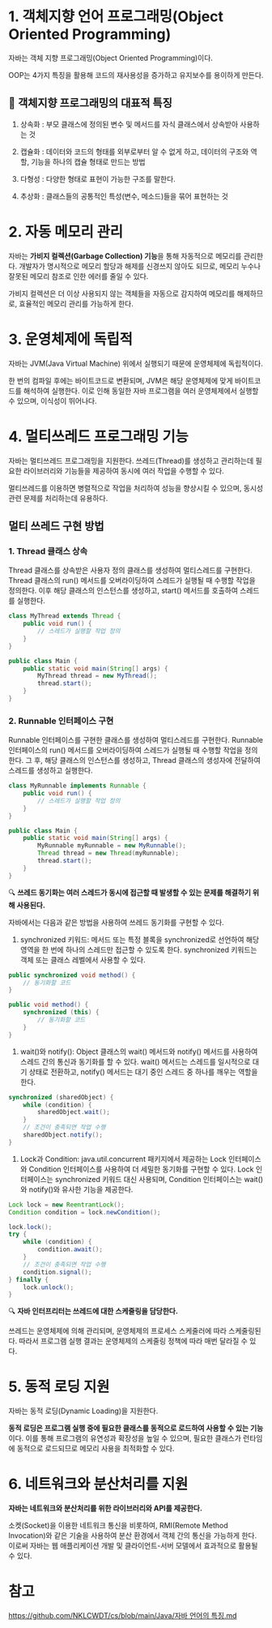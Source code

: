 # 1. 객체지향 언어 프로그래밍(Object Oriented Programming)

자바는 객체 지향 프로그래밍(Object Oriented Programming)이다.

OOP는 4가지 특징을 활용해 코드의 재사용성을 증가하고 유지보수를 용이하게 만든다.

## 🌝 객체지향 프로그래밍의 대표적 특징

1) 상속화 : 부모 클래스에 정의된 변수 및 메서드를 자식 클래스에서 상속받아 사용하는 것

2) 캡슐화 : 데이터와 코드의 형태를 외부로부터 알 수 없게 하고, 데이터의 구조와 역할, 기능을 하나의 캡슐 형태로 만드는 방법

3) 다형성 : 다양한 형태로 표현이 가능한 구조를 말한다.

4) 추상화 : 클래스들의 공통적인 특성(변수, 메소드)들을 묶어 표현하는 것

# 2. 자동 메모리 관리

자바는 **가비지 컬렉션(Garbage Collection) 기능**을 통해 자동적으로 메모리를 관리한다. 개발자가 명시적으로 메모리 할당과 해제를 신경쓰지 않아도 되므로, 메모리 누수나 잘못된 메모리 참조로 인한 에러를 줄일 수 있다. 

가비지 컬렉션은 더 이상 사용되지 않는 객체들을 자동으로 감지하여 메모리를 해제하므로, 효율적인 메모리 관리를 가능하게 한다.

# 3. 운영체제에 독립적

자바는 JVM(Java Virtual Machine) 위에서 실행되기 때문에 운영체제에 독립적이다. 

한 번의 컴파일 후에는 바이트코드로 변환되며, JVM은 해당 운영체제에 맞게 바이트코드를 해석하여 실행한다. 이로 인해 동일한 자바 프로그램을 여러 운영체제에서 실행할 수 있으며, 이식성이 뛰어나다.

# 4. 멀티쓰레드 프로그래밍 기능

자바는 멀티쓰레드 프로그래밍을 지원한다. 쓰레드(Thread)를 생성하고 관리하는데 필요한 라이브러리와 기능들을 제공하여 동시에 여러 작업을 수행할 수 있다. 

멀티쓰레드를 이용하면 병렬적으로 작업을 처리하여 성능을 향상시킬 수 있으며, 동시성 관련 문제를 처리하는데 유용하다.

## 멀티 쓰레드 구현 방법

### 1. Thread 클래스 상속

Thread 클래스를 상속받은 사용자 정의 클래스를 생성하여 멀티스레드를 구현한다. Thread 클래스의 run() 메서드를 오버라이딩하여 스레드가 실행될 때 수행할 작업을 정의한다. 이후 해당 클래스의 인스턴스를 생성하고, start() 메서드를 호출하여 스레드를 실행한다.

```java
class MyThread extends Thread {
    public void run() {
        // 스레드가 실행할 작업 정의
    }
}

public class Main {
    public static void main(String[] args) {
        MyThread thread = new MyThread();
        thread.start();
    }
}
```

### 2. Runnable 인터페이스 구현

Runnable 인터페이스를 구현한 클래스를 생성하여 멀티스레드를 구현한다. Runnable 인터페이스의 run() 메서드를 오버라이딩하여 스레드가 실행될 때 수행할 작업을 정의한다. 그 후, 해당 클래스의 인스턴스를 생성하고, Thread 클래스의 생성자에 전달하여 스레드를 생성하고 실행한다.

```java
class MyRunnable implements Runnable {
    public void run() {
        // 스레드가 실행할 작업 정의
    }
}

public class Main {
    public static void main(String[] args) {
        MyRunnable myRunnable = new MyRunnable();
        Thread thread = new Thread(myRunnable);
        thread.start();
    }
}
```

🔍 **쓰레드 동기화는 여러 스레드가 동시에 접근할 때 발생할 수 있는 문제를 해결하기 위해 사용된다.** 

자바에서는 다음과 같은 방법을 사용하여 쓰레드 동기화를 구현할 수 있다.

1. synchronized 키워드: 메서드 또는 특정 블록을 synchronized로 선언하여 해당 영역을 한 번에 하나의 스레드만 접근할 수 있도록 한다. synchronized 키워드는 객체 또는 클래스 레벨에서 사용할 수 있다.

```java
public synchronized void method() {
    // 동기화할 코드
}

public void method() {
    synchronized (this) {
        // 동기화할 코드
    }
}
```

1. wait()와 notify(): Object 클래스의 wait() 메서드와 notify() 메서드를 사용하여 스레드 간의 통신과 동기화를 할 수 있다. wait() 메서드는 스레드를 일시적으로 대기 상태로 전환하고, notify() 메서드는 대기 중인 스레드 중 하나를 깨우는 역할을 한다.

```java
synchronized (sharedObject) {
    while (condition) {
        sharedObject.wait();
    }
    // 조건이 충족되면 작업 수행
    sharedObject.notify();
}
```

1. Lock과 Condition: java.util.concurrent 패키지에서 제공하는 Lock 인터페이스와 Condition 인터페이스를 사용하여 더 세밀한 동기화를 구현할 수 있다. Lock 인터페이스는 synchronized 키워드 대신 사용되며, Condition 인터페이스는 wait()와 notify()와 유사한 기능을 제공한다.

```java
Lock lock = new ReentrantLock();
Condition condition = lock.newCondition();

lock.lock();
try {
    while (condition) {
        condition.await();
    }
    // 조건이 충족되면 작업 수행
    condition.signal();
} finally {
    lock.unlock();
}
```

🔍 **자바 인터프리터는 쓰레드에 대한 스케줄링을 담당한다.** 

쓰레드는 운영체제에 의해 관리되며, 운영체제의 프로세스 스케줄러에 따라 스케줄링된다. 따라서 프로그램 실행 결과는 운영체제의 스케줄링 정책에 따라 매번 달라질 수 있다.

# 5. 동적 로딩 지원

자바는 동적 로딩(Dynamic Loading)을 지원한다. 

**동적 로딩은 프로그램 실행 중에 필요한 클래스를 동적으로 로드하여 사용할 수 있는 기능**이다. 이를 통해 프로그램의 유연성과 확장성을 높일 수 있으며, 필요한 클래스가 런타임에 동적으로 로드되므로 메모리 사용을 최적화할 수 있다.

# 6. 네트워크와 분산처리를 지원

**자바는 네트워크와 분산처리를 위한 라이브러리와 API를 제공한다.** 

소켓(Socket)을 이용한 네트워크 통신을 비롯하여, RMI(Remote Method Invocation)와 같은 기술을 사용하여 분산 환경에서 객체 간의 통신을 가능하게 한다. 이로써 자바는 웹 애플리케이션 개발 및 클라이언트-서버 모델에서 효과적으로 활용될 수 있다.
# 참고

[https://github.com/NKLCWDT/cs/blob/main/Java/자바 언어의 특징.md](https://github.com/NKLCWDT/cs/blob/main/Java/%EC%9E%90%EB%B0%94%20%EC%96%B8%EC%96%B4%EC%9D%98%20%ED%8A%B9%EC%A7%95.md)
